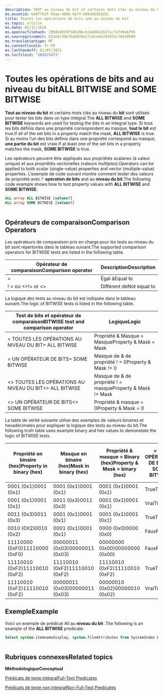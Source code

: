 ```yaml
---
description: TOUT au niveau du bit et certains mots clés au niveau du bit sont utilisés pour tester les bits dans un type intégral.
ms.assetid: 649f763f-45aa-4086-9e7f-b8934b5bd22c
title: Toutes les opérations de bits and au niveau du bit
ms.topic: article
ms.date: 05/31/2018
ms.openlocfilehash: 709db4829f5b620bcb14e0b4261fac7e7d9a6f95
ms.sourcegitcommit: 831e8f3db78ab820e1710cede244553c70e50500
ms.translationtype: MT
ms.contentlocale: fr-FR
ms.lasthandoff: 01/07/2021
ms.locfileid: "104525473"
---
```

# <a name="all-bitwise-and-some-bitwise"></a><span data-ttu-id="1e43d-103">Toutes les opérations de bits and au niveau du bit</span><span class="sxs-lookup"><span data-stu-id="1e43d-103">ALL BITWISE and SOME BITWISE</span></span>

<span data-ttu-id="1e43d-104">**Tout au niveau du bit** et certains mots clés au niveau du **bit** sont utilisés pour tester les bits dans un type intégral.</span><span class="sxs-lookup"><span data-stu-id="1e43d-104">The **ALL BITWISE** and **SOME BITWISE** keywords are used for testing the bits in an integral type.</span></span> <span data-ttu-id="1e43d-105">Si tous les bits définis dans une propriété correspondent au masque, **tout le bit** est true.</span><span class="sxs-lookup"><span data-stu-id="1e43d-105">If all of the set bits in a property match the mask, **ALL BITWISE** is true.</span></span> <span data-ttu-id="1e43d-106">Si au moins l’un des bits définis dans une propriété correspond au masque, **une partie du bit** est vraie.</span><span class="sxs-lookup"><span data-stu-id="1e43d-106">If at least one of the set bits in a property matches the mask, **SOME BITWISE** is true.</span></span>

<span data-ttu-id="1e43d-107">Les opérateurs peuvent être appliqués aux propriétés scalaires (à valeur unique) et aux propriétés vectorielles (valeurs multiples).</span><span class="sxs-lookup"><span data-stu-id="1e43d-107">Operators can be applied to both scalar (single-value) properties and vector (multiple-value) properties.</span></span> <span data-ttu-id="1e43d-108">L’exemple de code suivant montre comment tester des valeurs de propriété avec l' **opération de bits** and au **niveau du bit**.</span><span class="sxs-lookup"><span data-stu-id="1e43d-108">The following code example shows how to test property values with **ALL BITWISE** and **SOME BITWISE**.</span></span>


```sql
ALL array ALL BITWISE [values?]
ALL array SOME BITWISE [values?]
            
```



## <a name="comparison-operators"></a><span data-ttu-id="1e43d-109">Opérateurs de comparaison</span><span class="sxs-lookup"><span data-stu-id="1e43d-109">Comparison Operators</span></span>

<span data-ttu-id="1e43d-110">Les opérateurs de comparaison pris en charge pour les tests au niveau du bit sont répertoriés dans le tableau suivant.</span><span class="sxs-lookup"><span data-stu-id="1e43d-110">The supported comparison operators for BITWISE tests are listed in the following table.</span></span>



| <span data-ttu-id="1e43d-111">Opérateur de comparaison</span><span class="sxs-lookup"><span data-stu-id="1e43d-111">Comparison operator</span></span> | <span data-ttu-id="1e43d-112">Description</span><span class="sxs-lookup"><span data-stu-id="1e43d-112">Description</span></span>  |
|---------------------|--------------|
| =                   | <span data-ttu-id="1e43d-113">Égal à</span><span class="sxs-lookup"><span data-stu-id="1e43d-113">Equal to</span></span>     |
| <span data-ttu-id="1e43d-114">! = ou <></span><span class="sxs-lookup"><span data-stu-id="1e43d-114">!= or <></span></span>      | <span data-ttu-id="1e43d-115">Différent de</span><span class="sxs-lookup"><span data-stu-id="1e43d-115">Not equal to</span></span> |



 

<span data-ttu-id="1e43d-116">La logique des tests au niveau du bit est indiquée dans le tableau suivant.</span><span class="sxs-lookup"><span data-stu-id="1e43d-116">The logic of BITWISE tests is listed in the following table.</span></span>



| <span data-ttu-id="1e43d-117">Test de bits et opérateur de comparaison</span><span class="sxs-lookup"><span data-stu-id="1e43d-117">BITWISE test and comparison operator</span></span> | <span data-ttu-id="1e43d-118">Logique</span><span class="sxs-lookup"><span data-stu-id="1e43d-118">Logic</span></span>                   |
|--------------------------------------|-------------------------|
| <span data-ttu-id="1e43d-119">= TOUTES LES OPÉRATIONS AU NIVEAU DU BIT</span><span class="sxs-lookup"><span data-stu-id="1e43d-119">= ALL BITWISE</span></span>                        | <span data-ttu-id="1e43d-120">Propriété & Masque = Masque</span><span class="sxs-lookup"><span data-stu-id="1e43d-120">Property & Mask = Mask</span></span>  |
| <span data-ttu-id="1e43d-121">= UN OPÉRATEUR DE BITS</span><span class="sxs-lookup"><span data-stu-id="1e43d-121">= SOME BITWISE</span></span>                       | <span data-ttu-id="1e43d-122">Masque de & de propriété ! = 0</span><span class="sxs-lookup"><span data-stu-id="1e43d-122">Property & Mask != 0</span></span>    |
| <span data-ttu-id="1e43d-123"><> TOUTES LES OPÉRATIONS AU NIVEAU DU BIT</span><span class="sxs-lookup"><span data-stu-id="1e43d-123"><> ALL BITWISE</span></span>                 | <span data-ttu-id="1e43d-124">Masque de & de propriété ! = masque</span><span class="sxs-lookup"><span data-stu-id="1e43d-124">Property & Mask != Mask</span></span> |
| <span data-ttu-id="1e43d-125"><> UN OPÉRATEUR DE BITS</span><span class="sxs-lookup"><span data-stu-id="1e43d-125"><> SOME BITWISE</span></span>                | <span data-ttu-id="1e43d-126">Propriété & masque = 0</span><span class="sxs-lookup"><span data-stu-id="1e43d-126">Property & Mask = 0</span></span>     |



 

<span data-ttu-id="1e43d-127">La table de vérité suivante utilise des exemples de valeurs binaires et hexadécimales pour expliquer la logique des tests au niveau du bit.</span><span class="sxs-lookup"><span data-stu-id="1e43d-127">The following truth table uses example binary and hex values to demonstate the logic of BITWISE tests.</span></span>



| <span data-ttu-id="1e43d-128">Propriété en binaire (hex)</span><span class="sxs-lookup"><span data-stu-id="1e43d-128">Property in binary (hex)</span></span> | <span data-ttu-id="1e43d-129">Masque en binaire (hex)</span><span class="sxs-lookup"><span data-stu-id="1e43d-129">Mask in binary (hex)</span></span> | <span data-ttu-id="1e43d-130">Propriété & masque = Binary (hex)</span><span class="sxs-lookup"><span data-stu-id="1e43d-130">Property & Mask = binary (hex)</span></span> | <span data-ttu-id="1e43d-131">= UN OPÉRATEUR DE BITS</span><span class="sxs-lookup"><span data-stu-id="1e43d-131">= SOME BITWISE</span></span> | <span data-ttu-id="1e43d-132">= TOUTES LES OPÉRATIONS AU NIVEAU DU BIT</span><span class="sxs-lookup"><span data-stu-id="1e43d-132">= ALL BITWISE</span></span> |
|--------------------------|----------------------|--------------------------------|----------------|---------------|
| <span data-ttu-id="1e43d-133">0001 (0x1)</span><span class="sxs-lookup"><span data-stu-id="1e43d-133">0001 (0x1)</span></span>               | <span data-ttu-id="1e43d-134">0001 (0x1)</span><span class="sxs-lookup"><span data-stu-id="1e43d-134">0001 (0x1)</span></span>           | <span data-ttu-id="1e43d-135">0001 (0x1)</span><span class="sxs-lookup"><span data-stu-id="1e43d-135">0001 (0x1)</span></span>                     | <span data-ttu-id="1e43d-136">True</span><span class="sxs-lookup"><span data-stu-id="1e43d-136">True</span></span>           | <span data-ttu-id="1e43d-137">True</span><span class="sxs-lookup"><span data-stu-id="1e43d-137">True</span></span>          |
| <span data-ttu-id="1e43d-138">0001 (0x1)</span><span class="sxs-lookup"><span data-stu-id="1e43d-138">0001 (0x1)</span></span>               | <span data-ttu-id="1e43d-139">0011 (0x3)</span><span class="sxs-lookup"><span data-stu-id="1e43d-139">0011 (0x3)</span></span>           | <span data-ttu-id="1e43d-140">0001 (0x1)</span><span class="sxs-lookup"><span data-stu-id="1e43d-140">0001 (0x1)</span></span>                     | <span data-ttu-id="1e43d-141">Vrai</span><span class="sxs-lookup"><span data-stu-id="1e43d-141">True</span></span>           | <span data-ttu-id="1e43d-142">Faux</span><span class="sxs-lookup"><span data-stu-id="1e43d-142">False</span></span>         |
| <span data-ttu-id="1e43d-143">0011 (0x3)</span><span class="sxs-lookup"><span data-stu-id="1e43d-143">0011 (0x3)</span></span>               | <span data-ttu-id="1e43d-144">0001 (0x1)</span><span class="sxs-lookup"><span data-stu-id="1e43d-144">0001 (0x1)</span></span>           | <span data-ttu-id="1e43d-145">0001 (0x1)</span><span class="sxs-lookup"><span data-stu-id="1e43d-145">0001 (0x1)</span></span>                     | <span data-ttu-id="1e43d-146">True</span><span class="sxs-lookup"><span data-stu-id="1e43d-146">True</span></span>           | <span data-ttu-id="1e43d-147">True</span><span class="sxs-lookup"><span data-stu-id="1e43d-147">True</span></span>          |
| <span data-ttu-id="1e43d-148">0010 (0X2)</span><span class="sxs-lookup"><span data-stu-id="1e43d-148">0010 (0x2)</span></span>               | <span data-ttu-id="1e43d-149">0001 (0x1)</span><span class="sxs-lookup"><span data-stu-id="1e43d-149">0001 (0x1)</span></span>           | <span data-ttu-id="1e43d-150">0000 (0x0)</span><span class="sxs-lookup"><span data-stu-id="1e43d-150">0000 (0x0)</span></span>                     | <span data-ttu-id="1e43d-151">Faux</span><span class="sxs-lookup"><span data-stu-id="1e43d-151">False</span></span>          | <span data-ttu-id="1e43d-152">False</span><span class="sxs-lookup"><span data-stu-id="1e43d-152">False</span></span>         |
| <span data-ttu-id="1e43d-153">11110000 (0xF0)</span><span class="sxs-lookup"><span data-stu-id="1e43d-153">11110000 (0xF0)</span></span>          | <span data-ttu-id="1e43d-154">00000011 (0x03)</span><span class="sxs-lookup"><span data-stu-id="1e43d-154">00000011 (0x03)</span></span>      | <span data-ttu-id="1e43d-155">00000000 (0x00)</span><span class="sxs-lookup"><span data-stu-id="1e43d-155">00000000 (0x00)</span></span>                | <span data-ttu-id="1e43d-156">Faux</span><span class="sxs-lookup"><span data-stu-id="1e43d-156">False</span></span>          | <span data-ttu-id="1e43d-157">False</span><span class="sxs-lookup"><span data-stu-id="1e43d-157">False</span></span>         |
| <span data-ttu-id="1e43d-158">11110010 (0xF2)</span><span class="sxs-lookup"><span data-stu-id="1e43d-158">11110010 (0xF2)</span></span>          | <span data-ttu-id="1e43d-159">11110010 (0xF2)</span><span class="sxs-lookup"><span data-stu-id="1e43d-159">11110010 (0xF2)</span></span>      | <span data-ttu-id="1e43d-160">11110010 (0xF2)</span><span class="sxs-lookup"><span data-stu-id="1e43d-160">11110010 (0xF2)</span></span>                | <span data-ttu-id="1e43d-161">True</span><span class="sxs-lookup"><span data-stu-id="1e43d-161">True</span></span>           | <span data-ttu-id="1e43d-162">True</span><span class="sxs-lookup"><span data-stu-id="1e43d-162">True</span></span>          |
| <span data-ttu-id="1e43d-163">11110010 (0xF2)</span><span class="sxs-lookup"><span data-stu-id="1e43d-163">11110010 (0xF2)</span></span>          | <span data-ttu-id="1e43d-164">00000011 (0x03)</span><span class="sxs-lookup"><span data-stu-id="1e43d-164">00000011 (0x03)</span></span>      | <span data-ttu-id="1e43d-165">00000010 (0x02)</span><span class="sxs-lookup"><span data-stu-id="1e43d-165">00000010 (0x02)</span></span>                | <span data-ttu-id="1e43d-166">Vrai</span><span class="sxs-lookup"><span data-stu-id="1e43d-166">True</span></span>           | <span data-ttu-id="1e43d-167">Faux</span><span class="sxs-lookup"><span data-stu-id="1e43d-167">False</span></span>         |



 

## <a name="example"></a><span data-ttu-id="1e43d-168">Exemple</span><span class="sxs-lookup"><span data-stu-id="1e43d-168">Example</span></span>

<span data-ttu-id="1e43d-169">Voici un exemple de prédicat All au **niveau du bit** .</span><span class="sxs-lookup"><span data-stu-id="1e43d-169">The following is an example of the **ALL BITWISE** predicate.</span></span>


```sql
Select system.itemnamedisplay, system.FileAttributes from SystemIndex Where System.FileAttributes <> ALL BITWISE 0x4 AND Scope = 'file:c:\bitwise'
                
```



## <a name="related-topics"></a><span data-ttu-id="1e43d-170">Rubriques connexes</span><span class="sxs-lookup"><span data-stu-id="1e43d-170">Related topics</span></span>

<dl> <dt>

<span data-ttu-id="1e43d-171">**Méthodologique**</span><span class="sxs-lookup"><span data-stu-id="1e43d-171">**Conceptual**</span></span>
</dt> <dt>

[<span data-ttu-id="1e43d-172">Prédicats de texte intégral</span><span class="sxs-lookup"><span data-stu-id="1e43d-172">Full-Text Predicates</span></span>](-search-sql-fulltextpredicates.md)
</dt> <dt>

[<span data-ttu-id="1e43d-173">Prédicats de texte non intégral</span><span class="sxs-lookup"><span data-stu-id="1e43d-173">Non-Full-Text Predicates</span></span>](-search-sql-nonfulltextpredicates.md)
</dt> </dl>

 

 



